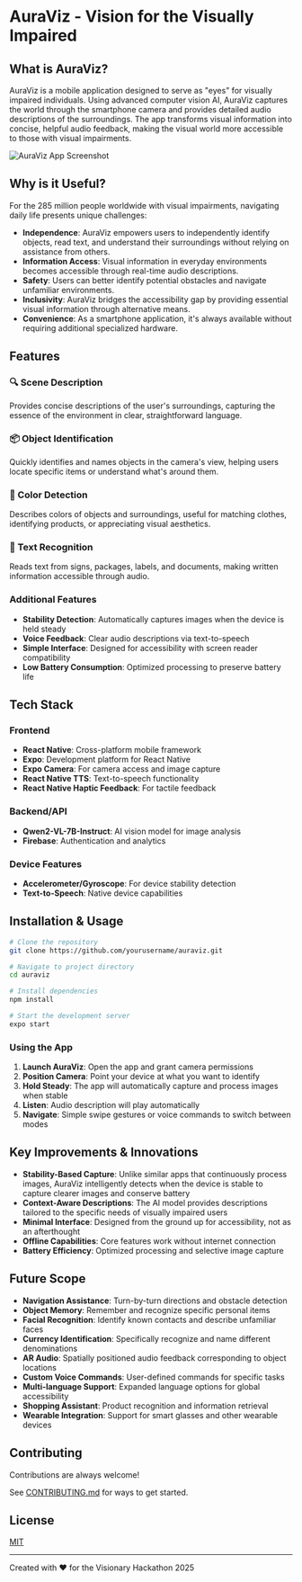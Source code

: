 # AuraViz - Vision for the Visually Impaired

## What is AuraViz?

AuraViz is a mobile application designed to serve as "eyes" for visually impaired individuals. Using advanced computer vision AI, AuraViz captures the world through the smartphone camera and provides detailed audio descriptions of the surroundings. The app transforms visual information into concise, helpful audio feedback, making the visual world more accessible to those with visual impairments.

![AuraViz App Screenshot](path/to/screenshot.png)

## Why is it Useful?

For the 285 million people worldwide with visual impairments, navigating daily life presents unique challenges:

- **Independence**: AuraViz empowers users to independently identify objects, read text, and understand their surroundings without relying on assistance from others.
- **Information Access**: Visual information in everyday environments becomes accessible through real-time audio descriptions.
- **Safety**: Users can better identify potential obstacles and navigate unfamiliar environments.
- **Inclusivity**: AuraViz bridges the accessibility gap by providing essential visual information through alternative means.
- **Convenience**: As a smartphone application, it's always available without requiring additional specialized hardware.

## Features

### 🔍 Scene Description
Provides concise descriptions of the user's surroundings, capturing the essence of the environment in clear, straightforward language.

### 📦 Object Identification
Quickly identifies and names objects in the camera's view, helping users locate specific items or understand what's around them.

### 🎨 Color Detection
Describes colors of objects and surroundings, useful for matching clothes, identifying products, or appreciating visual aesthetics.

### 📝 Text Recognition
Reads text from signs, packages, labels, and documents, making written information accessible through audio.

### Additional Features
- **Stability Detection**: Automatically captures images when the device is held steady
- **Voice Feedback**: Clear audio descriptions via text-to-speech
- **Simple Interface**: Designed for accessibility with screen reader compatibility
- **Low Battery Consumption**: Optimized processing to preserve battery life

## Tech Stack

### Frontend
- **React Native**: Cross-platform mobile framework
- **Expo**: Development platform for React Native
- **Expo Camera**: For camera access and image capture
- **React Native TTS**: Text-to-speech functionality
- **React Native Haptic Feedback**: For tactile feedback

### Backend/API
- **Qwen2-VL-7B-Instruct**: AI vision model for image analysis
- **Firebase**: Authentication and analytics

### Device Features
- **Accelerometer/Gyroscope**: For device stability detection
- **Text-to-Speech**: Native device capabilities

## Installation & Usage

```bash
# Clone the repository
git clone https://github.com/yourusername/auraviz.git

# Navigate to project directory
cd auraviz

# Install dependencies
npm install

# Start the development server
expo start
```

### Using the App

1. **Launch AuraViz**: Open the app and grant camera permissions
2. **Position Camera**: Point your device at what you want to identify
3. **Hold Steady**: The app will automatically capture and process images when stable
4. **Listen**: Audio description will play automatically
5. **Navigate**: Simple swipe gestures or voice commands to switch between modes

## Key Improvements & Innovations

- **Stability-Based Capture**: Unlike similar apps that continuously process images, AuraViz intelligently detects when the device is stable to capture clearer images and conserve battery
- **Context-Aware Descriptions**: The AI model provides descriptions tailored to the specific needs of visually impaired users
- **Minimal Interface**: Designed from the ground up for accessibility, not as an afterthought
- **Offline Capabilities**: Core features work without internet connection
- **Battery Efficiency**: Optimized processing and selective image capture

## Future Scope

- **Navigation Assistance**: Turn-by-turn directions and obstacle detection
- **Object Memory**: Remember and recognize specific personal items
- **Facial Recognition**: Identify known contacts and describe unfamiliar faces
- **Currency Identification**: Specifically recognize and name different denominations
- **AR Audio**: Spatially positioned audio feedback corresponding to object locations
- **Custom Voice Commands**: User-defined commands for specific tasks
- **Multi-language Support**: Expanded language options for global accessibility
- **Shopping Assistant**: Product recognition and information retrieval
- **Wearable Integration**: Support for smart glasses and other wearable devices

## Contributing

Contributions are always welcome!

See [CONTRIBUTING.md](CONTRIBUTING.md) for ways to get started.

## License

[MIT](https://choosealicense.com/licenses/mit/)

---

Created with ❤️ for the Visionary Hackathon 2025
